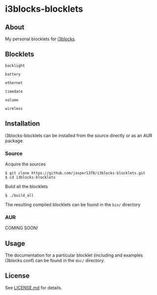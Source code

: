 # i3blocks-blocklets

## About
My personal blocklets for [i3blocks](https://github.com/vivien/i3blocks).

## Blocklets
`backlight`

`battery`

`ethernet`

`timedate`

`volume`

`wireless`

## Installation
i3blocks-blocklets can be installed from the source directly or as an AUR package.

### Source
Acquire the sources
```
$ git clone https://github.com/jasper1378/i3blocks-blocklets.git
$ cd i3blocks-blocklets
```
Build all the blocklets
```
$ ./build_all
```
The resulting compiled blocklets can be found in the `bin/` directory

### AUR
COMING SOON!

## Usage
The documentation for a particular blocklet (including and examples i3blocks.conf) can be found in the `doc/` directory.

## License
See [LICENSE.md](LICENSE.md) for details.

